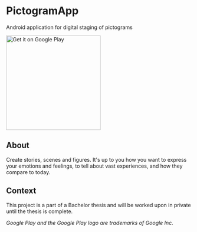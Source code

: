 # PictogramApp
Android application for digital staging of pictograms

<a href='https://play.google.com/store/apps/details?id=com.d24.android.pictogramapp&pcampaignid=MKT-Other-global-all-co-prtnr-py-PartBadge-Mar2515-1'><img width="256" alt='Get it on Google Play' src='https://play.google.com/intl/en_us/badges/images/generic/en_badge_web_generic.png'/></a>

## About
Create stories, scenes and figures. It's up to you how you want to express your emotions and feelings, to tell about vast experiences, and how they compare to today.

## Context
This project is a part of a Bachelor thesis and will be worked upon in private until the thesis is complete.

*Google Play and the Google Play logo are trademarks of Google Inc.*
